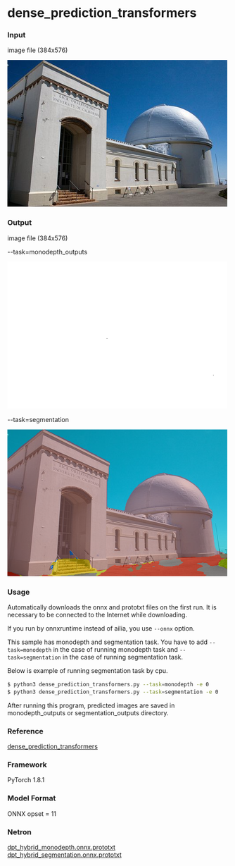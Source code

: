 # dense_prediction_transformers

### Input
image file (384x576)

![Input](inputs/img251.jpg)

### Output

image file (384x576)

--task=monodepth_outputs

![Output](monodepth_outputs/img251.png)

--task=segmentation

![Output](segmentation_outputs/img251.png)

### Usage

Automatically downloads the onnx and prototxt files on the first run. It is necessary to be connected to the Internet while downloading.

If you run by onnxruntime instead of ailia, you use `--onnx` option.

This sample has monodepth and segmentation task. You have to add `--task=monodepth` in the case of running monodepth task and `--task=segmentation` in the case of running segmentation task.

Below is example of running segmentation task by cpu.

```bash
$ python3 dense_prediction_transformers.py --task=monodepth -e 0
$ python3 dense_prediction_transformers.py --task=segmentation -e 0
```

After running this program, predicted images are saved in monodepth_outputs or segmentation_outputs directory.

### Reference

[dense_prediction_transformers](https://github.com/intel-isl/DPT)  

### Framework

PyTorch 1.8.1

### Model Format

ONNX opset = 11

### Netron

[dpt_hybrid_monodepth.onnx.prototxt](https://netron.app/?url=https://storage.googleapis.com/ailia-models/dpt_hybrid_monodepth.onnx)    
[dpt_hybrid_segmentation.onnx.prototxt](https://netron.app/?url=https://storage.googleapis.com/ailia-models/dpt_hybrid_segmentation.onnx)
